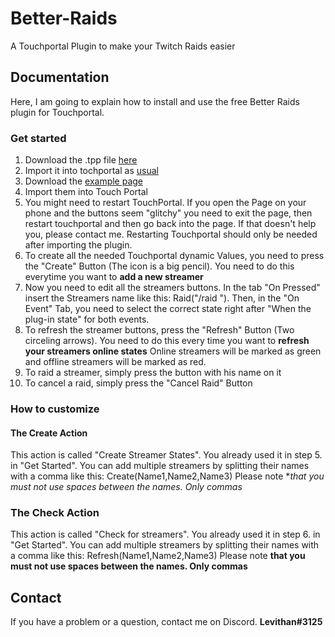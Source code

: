 # Better-Raids
A Touchportal Plugin to make your Twitch Raids easier

## Documentation
Here, I am going to explain how to install and use the free Better Raids plugin for Touchportal.

### Get started
1. Download the .tpp file [here](https://github.com/Levithan7/Better-Raids/blob/main/BetterRaid%20Testpage.tpz)
2. Import it into tochportal as [usual](https://www.touch-portal.com/blog/post/tutorials/import-plugin-guide.php#:~:text=Importing%20a%20plugin%20file&text=A%20Touch%20Portal%20plug%2Din%20file%20has%20the%20.,icon%20in%20the%20system%20tray.)
3. Download the [example page](https://github.com/Levithan7/Better-Raids/blob/main/BetterRaid%20Testpage.tpz)
4. Import them into Touch Portal
5. You might need to restart TouchPortal. If you open the Page on your phone and the buttons seem "glitchy" you need to exit the page, then restart touchportal and then go back into the page. If that doesn't help you, please contact me. Restarting Touchportal should only be needed after importing the plugin.
6. To create all the needed Touchportal dynamic Values, you need to press the "Create" Button (The icon is a big pencil). You need to do this everytime you want to **add a new streamer**
7. Now you need to edit all the streamers buttons. In the tab "On Pressed" insert the Streamers name like this: Raid("/raid <name>"). Then, in the "On Event" Tab, you need to select the correct state right after "When the plug-in state" for both events.
8. To refresh the streamer buttons, press the "Refresh" Button (Two circeling arrows). You need to do this every time you want to **refresh your streamers online states** Online streamers will be marked as green and offline streamers will be marked as red. 
9. To raid a streamer, simply press the button with his name on it
10. To cancel a raid, simply press the "Cancel Raid" Button

### How to customize
#### The Create Action
This action is called "Create Streamer States". You already used it in step 5. in "Get Started".
You can add multiple streamers by splitting their names with a comma like this: Create(Name1,Name2,Name3)
Please note **that you must not use spaces between the names. Only commas*

### The Check Action
This action is called "Check for streamers". You already used it in step 6. in "Get Started".
You can add multiple streamers by splitting their names with a comma like this: Refresh(Name1,Name2,Name3)
Please note **that you must not use spaces between the names. Only commas**
  
## Contact
If you have a problem or a question, contact me on Discord.
**Levithan#3125**
